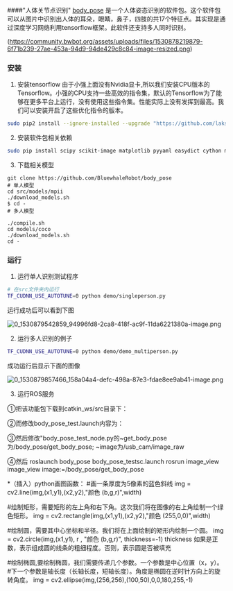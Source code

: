 ####"人体关节点识别"
[body_pose](https://github.com/BluewhaleRobot/body_pose) 是一个人体姿态识别的软件包。这个软件包可以从图片中识别出人体的耳朵，眼睛，鼻子，四肢的共17个特征点。其实现是通过深度学习网络利用tensorflow框架。此软件还支持多人同时识别。

(https://community.bwbot.org/assets/uploads/files/1530878219879-6f71b239-27ae-453a-94d9-94de429c8c84-image-resized.png) 

### 安装
1. 安装tensorflow
由于小强上面没有Nvidia显卡,所以我们安装CPU版本的Tensorflow。小强的CPU支持一些高效的指令集，默认的Tensorflow为了能够在更多平台上运行，没有使用这些指令集。性能实际上没有发挥到最高。我们可以安装开启了这些优化指令的版本。

```bash
sudo pip2 install --ignore-installed --upgrade "https://github.com/lakshayg/tensorflow-build/releases/download/tf1.12.0-macOS-mojave-ubuntu16.04-py2-py3/tensorflow-1.12.0-cp27-cp27mu-linux_x86_64.whl"
```

2. 安装软件包相关依赖

```bash
sudo pip install scipy scikit-image matplotlib pyyaml easydict cython munkres==1.0.12
```

3. 下载相关模型

```
git clone https://github.com/BluewhaleRobot/body_pose
# 单人模型
cd src/models/mpii
./download_models.sh
$ cd -
# 多人模型

./compile.sh
cd models/coco
./download_models.sh
cd -
```

### 运行

1. 运行单人识别测试程序

```bash
# 在src文件夹内运行
TF_CUDNN_USE_AUTOTUNE=0 python demo/singleperson.py
```

运行成功后可以看到下图

![0_1530879542859_94996fd8-2ca8-418f-ac9f-11da6221380a-image.png](https://community.bwbot.org/assets/uploads/files/1530879564082-94996fd8-2ca8-418f-ac9f-11da6221380a-image-resized.png) 

2. 运行多人识别的例子

```bash
TF_CUDNN_USE_AUTOTUNE=0 python demo/demo_multiperson.py
```

成功运行后显示下面的图像

![0_1530879857466_158a04a4-defc-498a-87e3-fdae8ee9ab41-image.png](https://community.bwbot.org/assets/uploads/files/1530879880168-158a04a4-defc-498a-87e3-fdae8ee9ab41-image-resized.png) 

3. 运行ROS服务

  ①把该功能包下载到catkin_ws/src目录下：
  
  ②而修改body_pose_test.launch内容为：
  <node name="body_pose" pkg="body_pose" type="body_pose_node.py" output="screen"></node>
   <node name="body_pose_tester" pkg="body_pose" type="body_pose_test_node.py" output="screen"></node>
   <include file="$(find usb_cam)/launch/usb_cam-test.launch"/>
   
  ③然后修改"body_pose_test_node.py的~get_body_pose为/body_pose/get_body_pose;  ~image为/usb_cam/image_raw
  
  ④然后
  roslaunch body_pose body_pose_testsc.launch
  rosrun image_view image_view image:=/body_pose/get_body_pose
  
*（插入）python画图函数：
  #画一条厚度为5像素的蓝色斜线
  img = cv2.line(img,(x1,y1),(x2,y2),"颜色 (b,g,r)",width)

  #绘制矩形，需要矩形的左上角和右下角。这次我们将在图像的右上角绘制一个绿色矩形。
  img = cv2.rectangle(img,(x1,y1),(x2,y2),"颜色 (255,0,0)",width)

  #绘制圆，需要其中心坐标和半径。我们将在上面绘制的矩形内绘制一个圆。
  img = cv2.circle(img,(x1,y1), r , "颜色 (b,g,r)", thickness=-1)
  thickness 如果是正数，表示组成圆的线条的粗细程度。否则，表示圆是否被填充

  #绘制椭圆,要绘制椭圆，我们需要传递几个参数。一个参数是中心位置（x，y）。
  #下一个参数是轴长度（长轴长度，短轴长度）。角度是椭圆在逆时针方向上的旋转角度。
  img = cv2.ellipse(img,(256,256),(100,50),0,0,180,255,-1)


  
